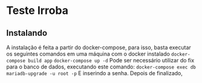 # Teste Irroba

## Instalando
A instalação é feita a partir do docker-compose, para isso, basta executar os seguintes comandos em uma máquina com o docker instalado
`docker-compose build app`
`docker-compose up -d`
Pode ser necessário utilizar do fix para o banco de dados, executando este comando:
`docker-compose exec db mariadb-upgrade -u root -p`
E inserindo a senha.
Depois de finalizado, 
